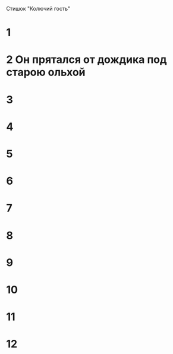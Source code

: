 Стишок "Колючий гость"
# 1
# 2 Он прятался от дождика под старою ольхой
# 3
# 4
# 5
# 6
# 7
# 8
# 9
# 10
# 11
# 12